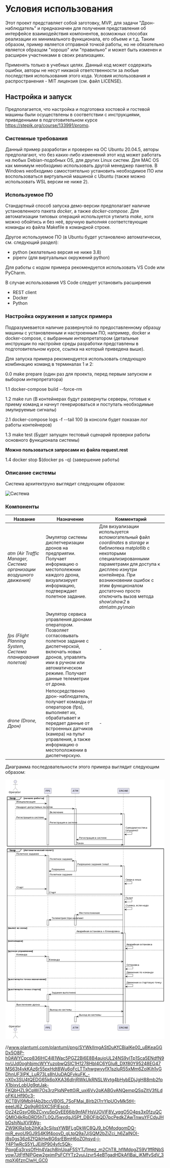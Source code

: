# Условия использования 

Этот проект представляет собой заготовку, MVP, для задачи "Дрон-наблюдатель" и предназначен для получения представления об интерфейсе взаимодействия компонентов, возможных способах реализации их минимального функционала, его объеме и т.д. Таким образом, пример является отправной точкой работы, но не обязательно является образцом "хорошо" или "правильно" и может быть изменен и расширен участниками в своих реализациях.

Применять только в учебных целях. Данный код может содержать ошибки, авторы не несут никакой ответственности за любые последствия использования этого кода.
Условия использования и распространения - MIT лицензия (см. файл LICENSE).

## Настройка и запуск
Предполагается, что настройка и подготовка хостовой и гостевой машины были осуществлены в соответствии с инструкциями, приведенными в подготовительном курсе https://stepik.org/course/133991/promo.

### Системные требования

Данный пример разработан и проверен на ОС Ubuntu 20.04.5, авторы предполагают, что без каких-либо изменений этот код может работать на любых Debian-подобных OS, для других Linux систем. Для MAC OS как минимум необходимо использовать другой менеджер пакетов. В Windows необходимо самостоятельно установить необходимое ПО или воспользоваться виртуальной машиной с Ubuntu (также можно использовать WSL версии не ниже 2).

### Используемое ПО

Стандартный способ запуска демо-версии предполагает наличие установленного пакета *docker*, а также *docker-compose*. Для автоматизации типовых операций используется утилита *make*, хотя можно обойтись и без неё, вручную выполняя соответствующие команды из файла Makefile в командной строке.

Другое используемое ПО (в Ubuntu будет установлено автоматически, см. следующий раздел):
- python (желательно версия не ниже 3.8)
- pipenv (для виртуальных окружений python)

Для работы с кодом примера рекомендуется использовать VS Code или PyCharm.

В случае использования VS Code следует установить расширения
- REST client
- Docker
- Python

### Настройка окружения и запуск примера


Подразумевается наличие развернутой по предоставленному образцу машины с установленным и настроенным ПО, например, docker и docker-compose, с выбранным интерпретатором (детальные инструкции по настройке среды разработки представлены в подготовительном курсе, ссылка на который приведена выше).

Для запуска примера рекомендуется использовать следующую комбинацию команд в терминалах 1 и 2:

0.0 make prepare (один раз для проекта, перед первым запуском и выбором интерпретатора)

1.1 docker-compose build --force-rm

1.2 make run (В контейнерах будут развернуты серверы, готовые к приему команд и начнут генерироваться и поступать необходимые эмулируемые сигналы)

2.1 docker-compose logs -f --tail 100 (в консоли будет показан лог работы контейнеров)

1.3 make test (Будет запущен тестовый сценарий проверки работы основного функционала системы)

__Можно пользоваться запросами из файла request.rest__

1.4 docker stop $(docker ps -q) (завершение работы)


### Описание системы

Система архитектруно выглядит следующим образом:

![Система](./docs/images/drone-observer_general.png)



### Компоненты

| Название | Назначение | Комментарий |
|----|----|----|
|*atm (Air Traffic Manager, Система организации воздушного движения)* | Эмулятор системы диспетчеризации дронов на предприятии. Получает информацию о местополежнии каждого дрона, визуализирует информацию, подтверждает полетное задание. | Для визуализации используется вспомогательный файл *coordinates* в *storage* и библиотека matplotlib с некоторыми специализированными параметрами для доступа к дисплею изнутри контейнера. При возникновении ошибок с этим функционалом достаточно просто отключить вызов метода *show\show2* в *atm\atm.py\main* |
|*fps (Flight Planning System, Система планирования полетов)* | Эмулятор сервиса управления дронами оператором. Позволяет согласовывать полетное задание с диспетчерской, включать новых дронов, управлять ими в ручном или автоматическом режиме. Получает данные телеметрии от дрона. | - |
|*drone (Drone, Дрон)* | Непосредственно дрон-наблюдатель, получает команды от операторов (fps), выполняет их, обрабатывает и передает данные от встроенных датчиков (камера) на пульт управления, а также информацию о местоположении в диспетчерскую. | - |

Диаграмма последовательности этого примера выглядит следующим образом:

![Диаграмма последовательности](./docs/images/drone-observer_sd.png)

//www.plantuml.com/plantuml/png/SYWkIImgAStDuKfCBialKe00_uBKeaGGDx5O8P-h0AWYCpcp836lHC4j81Wac5PGZ2Bi6E8B4auioUL24NS9ylTp1Sca5ENdfN9nvUJd0oghbjmcWYYuzobwQSlC1H1278Hbl4C6YGlu8_DXf80Y95248EG47MS63t4ykKAz6r55pxHdt8Wu6oFcLTTxhwgwyyfX1szluR55xMm6ZolKjh1yGDhnUF3IPK_LuR73Ls8hUuDAQFvkuFK_-nX0x3SU4tQEDG65k6pXKA36dIrjRWkUkRNSLWvtg4bHybEDjJgH88mb2fpX1bixvLobUg9qtJak-FKQbHZL9CpWi7Os3rzPlqNPett0iR_uxi6Vy2pKABGvANQempQSqZltV3fiLdoFKiLHf90c3-XCTBVl9MblHAb2bccVB0lS_7SoFMaj_8Irb2I7rrYIpUOyMk5tH-eeeIJ6Z_Qp9gR0SXC5lFIEscd-Oz24zGsyO6bZCvvu5pGvEE66jb9nfAFHsVJOVlF8V_yqgO5O4ps3x0fzuQCQMIO4kRpDRD5hTL0QJ5wydgJiSPf_DBOFibQD7pcPedkZAwTnwuYFCdyJHbOshjNuXV9Wg-ZW9KlRa1pb2ihKa3cSjIssYWBFLgDkWC8QJ9_bOModgomDQ-miR_eyoU9GJ9S4K9f4oovD_gLtpQ9a7JjSQM2bZjZci_h6ZaINOI-jBs0gs36z6ZfQikHw8G6srEBmH6oZOhsyd-j-Y4P1wRcS5YLJEjltP904yfc5Qk-PqxgEq3rxsOfHn4Vach8lnUpaF5SYTJ1mez_m2ChT8_hfIMdpgZ59V1ffRNbSyow7JtFtfNlPGew2gxjmPsFCfYTz2yuiJzvr54eBTgadHDkAfIBai_jKMfvSdV_3mqXj6fznClwH_GC0








